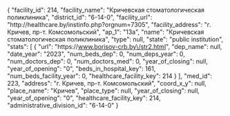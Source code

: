 {
    "facility_id": 214,
    "facility_name": "Кричевская стоматологическая поликлиника",
    "district_id": "6-14-0",
    "facility_url": "http:\/\/healthcare.by\/instinfo.php?orgnum=7305",
    "facility_address": "г. Кричев, пр-т. Комсомольский",
    "ap_1": "13а",
    "name": "Кричевская стоматологическая поликлиника",
    "type": null,
    "state": "public institution",
    "stats": [
        {
            "url": "https:\/\/www.borisov-crb.by\/str2.html",
            "dep_name": null,
            "date_year": "2023",
            "num_beds_dep": 0,
            "num_deps_year": 0,
            "num_doctors_dep": 0,
            "num_doctors_med": 0,
            "year_of_closing": null,
            "year_of_opening": "0",
            "beds_in_hospital_key": 161,
            "num_beds_facility_year": 0,
            "healthcare_facility_key": 214
        }
    ],
    "med_id": 223,
    "address": "г. Кричев, пр-т. Комсомольский",
    "coord_x_y": null,
    "place_name": "Кричев",
    "place_type": null,
    "year_of_closing": null,
    "year_of_opening": "0",
    "healthcare_facility_key": 214,
    "administrative_division_id": "6-14-0"
}